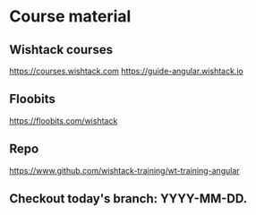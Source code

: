 # Course material

## Wishtack courses
https://courses.wishtack.com
https://guide-angular.wishtack.io

## Floobits
https://floobits.com/wishtack

## Repo
https://www.github.com/wishtack-training/wt-training-angular

## Checkout today's branch: YYYY-MM-DD.

